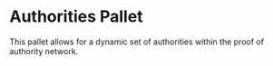 # Authorities Pallet

This pallet allows for a dynamic set of authorities within the proof of authority network.
